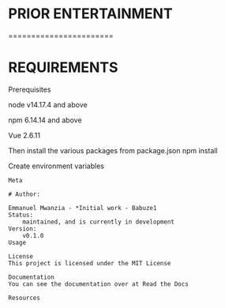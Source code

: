 # PRIOR ENTERTAINMENT
=======================
<Games and Comic books store> <One will be able to purchase video games and comic books from this platform and it will be saved in their library for eternity.They will also recieve updates on lately released video games and comic books of the categories they chose.>

# REQUIREMENTS
Prerequisites

node v14.17.4 and above

npm 6.14.14 and above

Vue 2.6.11

Then install the various packages from package.json npm install

Create environment variables
```
Meta

# Author:

Emmanuel Mwanzia - *Initial work - Babuze1
Status:
    maintained, and is currently in development
Version:
    v0.1.0
Usage

License
This project is licensed under the MIT License

Documentation
You can see the documentation over at Read the Docs

Resources